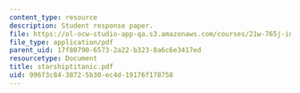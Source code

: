 ```yaml
---
content_type: resource
description: Student response paper.
file: https://ol-ocw-studio-app-qa.s3.amazonaws.com/courses/21w-765j-interactive-and-non-linear-narrative-theory-and-practice-spring-2004/996f3c8438725b30ec4d19176f178758_starshiptitanic.pdf
file_type: application/pdf
parent_uid: 17f80790-6573-2a22-b323-8a6c6e3417ed
resourcetype: Document
title: starshiptitanic.pdf
uid: 996f3c84-3872-5b30-ec4d-19176f178758
---
```


